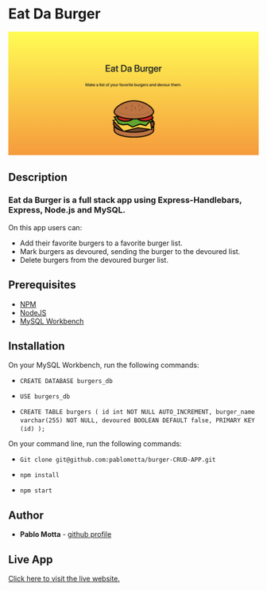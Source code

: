 # Eat Da Burger

![App Logo](public/assets/img/eat-da-burger.png)

## Description

### Eat da Burger is a full stack app using Express-Handlebars, Express, Node.js and MySQL.

On this app users can:

-   Add their favorite burgers to a favorite burger list.
-   Mark burgers as devoured, sending the burger to the devoured list.
-   Delete burgers from the devoured burger list.

## Prerequisites

-   [NPM](https://www.npmjs.com/get-npm)
-   [NodeJS](https://nodejs.org/en/)
-   [MySQL Workbench](https://www.mysql.com/products/workbench/)

## Installation

On your MySQL Workbench, run the following commands:

-   `CREATE DATABASE burgers_db`
-   `USE burgers_db`

-   `CREATE TABLE burgers ( id int NOT NULL AUTO_INCREMENT, burger_name varchar(255) NOT NULL, devoured BOOLEAN DEFAULT false, PRIMARY KEY (id) );`

On your command line, run the following commands:

-   `Git clone git@github.com:pablomotta/burger-CRUD-APP.git`

-   `npm install`

-   `npm start`

## Author

-   **Pablo Motta** - [github profile](https://github.com/pablomotta)

## Live App

[Click here to visit the live website.](https://eat-da-burger-pm.herokuapp.com/)
